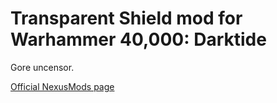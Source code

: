 # Transparent Shield mod for Warhammer 40,000: Darktide
Gore uncensor.

[Official NexusMods page](https://www.nexusmods.com/warhammer40kdarktide/mods/435)